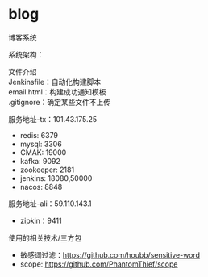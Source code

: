 # blog
博客系统

系统架构：  


文件介绍  
Jenkinsfile：自动化构建脚本  
email.html：构建成功通知模板  
.gitignore：确定某些文件不上传  

服务地址-tx：101.43.175.25
- redis: 6379
- mysql: 3306
- CMAK: 19000
- kafka: 9092
- zookeeper: 2181
- jenkins: 18080,50000
- nacos: 8848

服务地址-ali：59.110.143.1
- zipkin：9411

使用的相关技术/三方包
- 敏感词过滤：https://github.com/houbb/sensitive-word
- scope: https://github.com/PhantomThief/scope